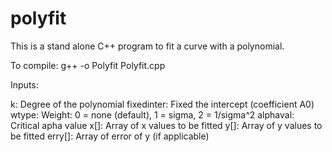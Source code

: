 # polyfit

This is a stand alone C++ program to fit a curve with a polynomial.

To compile: g++ -o Polyfit Polyfit.cpp

Inputs:

k: Degree of the polynomial
fixedinter: Fixed the intercept (coefficient A0)
wtype: Weight: 0 = none (default), 1 = sigma, 2 = 1/sigma^2
alphaval: Critical apha value
x[]: Array of x values to be fitted
y[]: Array of y values to be fitted
erry[]: Array of error of y (if applicable)


